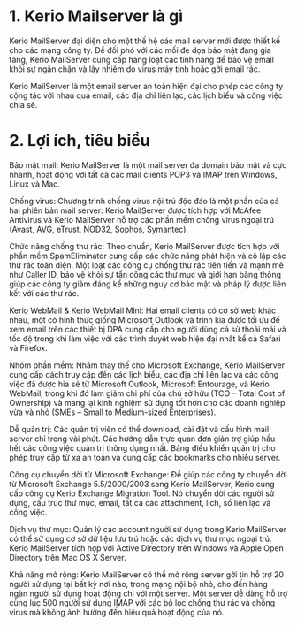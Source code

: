 # 1. Kerio Mailserver là gì

Kerio MailServer đại diện cho một thế hệ các mail server mới được thiết kế cho các mạng công ty.
Để đối phó với các mối đe dọa bảo mật đang gia tăng, Kerio MailServer cung cấp hàng loạt các tính năng để bảo vệ email khỏi sự ngăn chặn và lây nhiễm do virus máy tính hoặc gởi email rác.

Kerio MailServer là một email server an toàn hiện đại cho phép các công ty cộng tác với nhau qua email, các địa chỉ liên lạc, các lịch biểu và công việc chia sẻ.

# 2. Lợi ích, tiêu biểu

Bảo mật mail: Kerio MailServer là một mail server đa domain bảo mật và cực nhanh, hoạt động với tất cả các mail clients POP3 và IMAP trên Windows, Linux và Mac.

Chống virus: Chương trình chống virus nội trú độc đáo là một phần của cả hai phiên bản mail server: Kerio MailServer được tích hợp với McAfee Antivirus và Kerio MailServer hỗ trợ các phần mềm chống virus ngoại trú (Avast, AVG, eTrust, NOD32, Sophos, Symantec).

Chức năng chống thư rác: Theo chuẩn, Kerio MailServer được tích hợp với phần mềm SpamEliminator cung cấp các chức năng phát hiện và cô lập các thư rác toàn diện. Một loạt các công cụ chống thư rác tiên tiến và mạnh mẽ như Caller ID, bảo vệ khỏi sự tấn công các thư mục và giới hạn băng thông giúp các công ty giảm đáng kể những nguy cơ bảo mật và pháp lý được liên kết với các thư rác.

Kerio WebMail & Kerio WebMail Mini: Hai email clients có cơ sở web khác nhau, một có hình thức giống Microsoft Outlook và trình kia được tối ưu để xem email trên các thiết bị DPA cung cấp cho người dùng cả sử thoải mái và tốc độ trong khi làm việc với các trình duyệt web hiện đại nhất kể cả Safari và Firefox.

Nhóm phần mềm: Nhằm thay thế cho Microsoft Exchange, Kerio MailServer cung cấp cách truy cập đến các lịch biểu, các địa chỉ liên lạc và các công việc đã được hia sẻ từ Microsoft Outlook, Microsoft Entourage, và Kerio WebMail, trong khi đó làm giảm chi phí của chủ sở hữu (TCO – Total Cost of Ownership) và mang lại kinh nghiệm sử dụng tốt hơn cho các doanh nghiệp vừa và nhỏ (SMEs – Small to Medium-sized Enterprises).

Dễ quản trị: Các quản trị viên có thể download, cài đặt và cấu hình mail server chỉ trong vài phút. Các hướng dẫn trực quan đơn giản trợ giúp hầu hết các công việc quản trị thông dụng nhất. Bảng điều khiển quản trị cho phép truy cập từ xa an toàn và cung cấp các bookmarks cho nhiều server.

Công cụ chuyển dời từ Microsoft Exchange: Để giúp các công ty chuyển dời từ Microsoft Exchange 5.5/2000/2003 sang Kerio MailServer, Kerio cung cấp công cụ Kerio Exchange Migration Tool. Nó chuyển dời các người sử dụng, cấu trúc thư mục, email, tất cả các attachment, lịch, sổ liên lạc và công việc.

Dịch vụ thư mục: Quản lý các account người sử dụng trong Kerio MailServer có thể sử dụng cơ sở dữ liệu lưu trú hoặc các dịch vụ thư mục ngoại trú. Kerio MailServer tích hợp với Active Directory trên Windows và Apple Open Directory trên Mac OS X Server.

Khả năng mở rộng: Kerio MailServer có thể mở rộng server gởi tin hỗ trợ 20 người sử dụng tại bất kỳ nơi nào, trong mạng nội bộ nhỏ, cho đến hàng ngàn người sử dụng hoạt động chỉ với một server. Một server dễ dàng hỗ trợ cùng lúc 500 người sử dụng IMAP với các bộ lọc chống thư rác và chống virus mà không ảnh hưởng đến hiệu quả hoạt động của nó.
